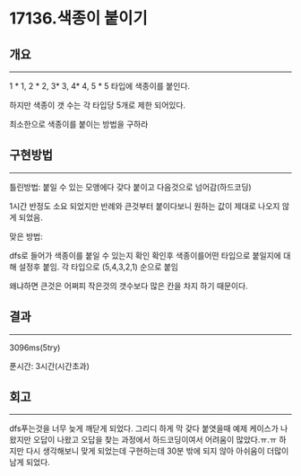 # 17136.색종이 붙이기




## 개요

---

1 * 1, 2 * 2, 3* 3, 4* 4, 5 * 5 타입에 색종이를 붙인다. 

하지만 색종이 갯 수는 각 타입당 5개로 제한 되어있다.

최소한으로 색종이를 붙이는 방법을 구하라

## 구현방법

---

틀린방법: 붙일 수 있는 모앵에다 갖다 붙이고 다음것으로 넘어감(하드코딩) 

1시간 반정도 소요 되었지만 반례와 큰것부터 붙이다보니 원하는 값이 제대로 나오지 않게 되었음.

맞은 방법:

dfs로 들어가 색종이를 붙일 수 있는지 확인 확인후 색종이를어떤 타입으로 붙일지에 대해 설정후 붙임. 각 타입으로 (5,4,3,2,1) 순으로 붙임 

왜냐하면 큰것은 어쩌피 작은것의 갯수보다 많은 칸을 차지 하기 때문이다.

## 결과

---

3096ms(5try)

푼시간: 3시간(시간초과)

## 회고

---

dfs푸는것을 너무 늦게 깨닫게 되었다. 그리디 하게 막 갖다 붙엿을때 예제 케이스가 나왔지만 오답이 나왔고 오답을 찾는 과정에서 하드코딩이여서 어려움이 많았다.ㅠ.ㅠ 하지만 다시 생각해보니 맞게 되었는데 구현하는데 30분 밖에 되지 않아 아쉬움이 더많이 남게 되었다.